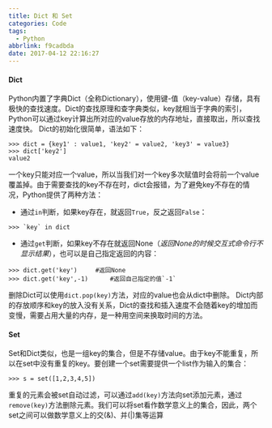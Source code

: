 ```yaml
---
title: Dict 和 Set
categories: Code
tags:
  - Python
abbrlink: f9cadbda
date: 2017-04-12 22:16:27
---
```

#### Dict
Python内置了字典Dict（全称Dictionary），使用键-值（key-value）存储，具有极快的查找速度。Dict的查找原理和查字典类似，key就相当于字典的索引，Python可以通过key计算出所对应的value存放的内存地址，直接取出，所以查找速度快。
Dict的初始化很简单，语法如下：

```
>>> dict = {key1' : value1, 'key2' = value2, 'key3' = value3}
>>> dict['key2']
value2
```
一个key只能对应一个value，所以当我们对一个key多次赋值时会将前一个value覆盖掉。由于需要查找的key不存在时，dict会报错，为了避免key不存在的情况，Python提供了两种方法：
* 通过`in`判断，如果key存在，就返回`True`，反之返回`False`：
```
>>> `key` in dict
```
* 通过`get`判断，如果key不存在就返回None（*返回None的时候交互式命令行不显示结果*），也可以是自己指定返回的内容：
```
>>> dict.get('key')     #返回None
>>> dict.get('key',-1)      #返回自己指定的值`-1`
```
删除Dict可以使用`dict.pop(key)`方法，对应的value也会从dict中删除。
Dict内部的存放顺序和key的放入没有关系，Dict的查找和插入速度不会随着key的增加而变慢，需要占用大量的内存，是一种用空间来换取时间的方法。
#### Set
Set和Dict类似，也是一组key的集合，但是不存储value。由于key不能重复，所以在set中没有重复的key。要创建一个set需要提供一个list作为输入的集合：
```
>>> s = set([1,2,3,4,5])
```
重复的元素会被set自动过滤，可以通过`add(key)`方法向set添加元素，通过`remove(key)`方法删除元素。我们可以将set看作数学意义上的集合，因此，两个set之间可以做数学意义上的交(&)、并(|)集等运算

